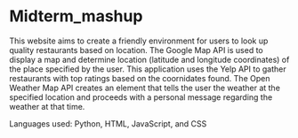 # Midterm_mashup

This website aims to create a friendly environment for users to look up quality restaurants based on location. The Google Map API is used to display a map and determine location (latitude and longitude coordinates) of the place specified by the user. This application uses the Yelp API to gather restaurants with top ratings based on the coornidates found. The Open Weather Map API creates an element that tells the user the weather at the specified location and proceeds with a personal message regarding the weather at that time. 

Languages used: Python, HTML, JavaScript, and CSS
